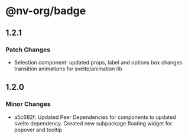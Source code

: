 # @nv-org/badge

## 1.2.1

### Patch Changes

- Selection component: updated props, label and options box changes transition animations for svelte/animation lib

## 1.2.0

### Minor Changes

- a5c682f: Updated Peer Dependencies for components to updated svelte dependency. Created new subpackage floating widget for popover and tooltip
